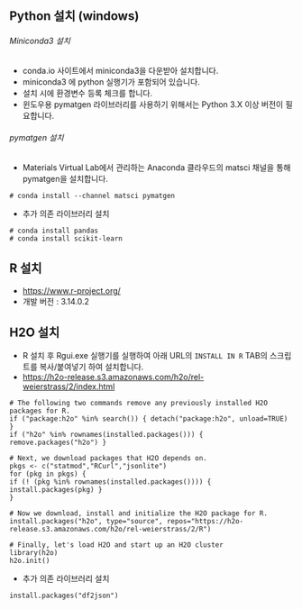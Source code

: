 Python 설치 (windows)
---

###### Miniconda3 설치

- conda.io 사이트에서 miniconda3을 다운받아 설치합니다.
- miniconda3 에 python 실행기가 포함되어 있습니다.
- 설치 시에 환경변수 등록 체크를 합니다.
- 윈도우용 pymatgen 라이브러리를 사용하기 위해서는 Python 3.X 이상 버전이 필요합니다.

###### pymatgen 설치

- Materials Virtual Lab에서 관리하는 Anaconda 클라우드의 matsci 채널을 통해  pymatgen을 설치합니다.

```
# conda install --channel matsci pymatgen
```

- 추가 의존 라이브러리 설치

```
# conda install pandas
# conda install scikit-learn
```


R 설치
---

 - https://www.r-project.org/
 - 개발 버전 : 3.14.0.2

H2O 설치
---

- R 설치 후 Rgui.exe 실행기를 실행하여 아래 URL의 `INSTALL IN R` TAB의 스크립트를 복사/붙여넣기 하여 설치합니다.
- https://h2o-release.s3.amazonaws.com/h2o/rel-weierstrass/2/index.html

```
# The following two commands remove any previously installed H2O packages for R.
if ("package:h2o" %in% search()) { detach("package:h2o", unload=TRUE) }
if ("h2o" %in% rownames(installed.packages())) { remove.packages("h2o") }

# Next, we download packages that H2O depends on.
pkgs <- c("statmod","RCurl","jsonlite")
for (pkg in pkgs) {
if (! (pkg %in% rownames(installed.packages()))) { install.packages(pkg) }
}

# Now we download, install and initialize the H2O package for R.
install.packages("h2o", type="source", repos="https://h2o-release.s3.amazonaws.com/h2o/rel-weierstrass/2/R")

# Finally, let's load H2O and start up an H2O cluster
library(h2o)
h2o.init()
```

- 추가 의존 라이브러리 설치

```
install.packages("df2json")
```
